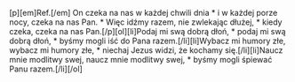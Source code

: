 [p][em]Ref.[/em] On czeka na nas w każdej chwili dnia * i w każdej porze nocy, czeka na nas Pan. * Więc idźmy razem, nie zwlekając dłużej, * kiedy czeka, czeka na nas Pan.[/p][ol][li]Podaj mi swą dobrą dłoń, * podaj mi swą dobrą dłoń, * byśmy mogli iść do Pana razem.[/li][li]Wybacz mi humory złe, wybacz mi humory złe, * niechaj Jezus widzi, że kochamy się.[/li][li]Naucz mnie modlitwy swej, naucz mnie modlitwy swej, * byśmy mogli śpiewać Panu razem.[/li][/ol]